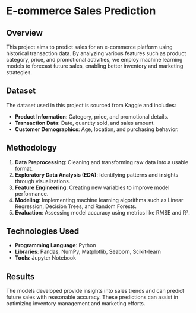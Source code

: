 # E-commerce Sales Prediction

## Overview

This project aims to predict sales for an e-commerce platform using historical transaction data. By analyzing various features such as product category, price, and promotional activities, we employ machine learning models to forecast future sales, enabling better inventory and marketing strategies.

## Dataset

The dataset used in this project is sourced from Kaggle and includes:

- **Product Information**: Category, price, and promotional details.
- **Transaction Data**: Date, quantity sold, and sales amount.
- **Customer Demographics**: Age, location, and purchasing behavior.

## Methodology

1. **Data Preprocessing**: Cleaning and transforming raw data into a usable format.
2. **Exploratory Data Analysis (EDA)**: Identifying patterns and insights through visualizations.
3. **Feature Engineering**: Creating new variables to improve model performance.
4. **Modeling**: Implementing machine learning algorithms such as Linear Regression, Decision Trees, and Random Forests.
5. **Evaluation**: Assessing model accuracy using metrics like RMSE and R².

## Technologies Used

- **Programming Language**: Python
- **Libraries**: Pandas, NumPy, Matplotlib, Seaborn, Scikit-learn
- **Tools**: Jupyter Notebook

## Results

The models developed provide insights into sales trends and can predict future sales with reasonable accuracy. These predictions can assist in optimizing inventory management and marketing efforts.
